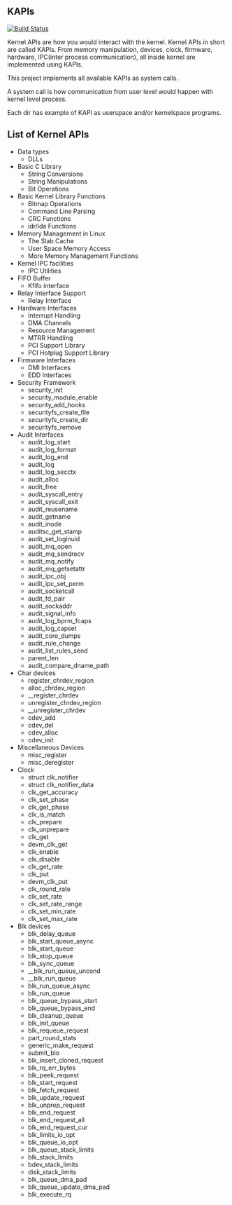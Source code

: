 KAPIs
-----

[![Build Status](https://travis-ci.org/tapaswenipathak/KAPIs.svg?branch=master)](https://travis-ci.org/tapaswenipathak/KAPIs.svg?branch=master)

Kernel APIs are how you would interact with the kernel. Kernel APIs in short are called
KAPIs. From memory manipulation, devices, clock, firmware, hardware, IPC(inter process
communication), all inside kernel are implemented using KAPIs.

This project implements all available KAPIs as system calls.

A system call is how communication from user level would happen with kernel level
process.

Each dir has example of KAPI as userspace and/or kernelspace programs.


## List of Kernel APIs

- Data types
  - DLLs
- Basic C Library
  - String Conversions
  - String Manipulations
  - Bit Operations
- Basic Kernel Library Functions
  - Bitmap Operations
  - Command Line Parsing
  - CRC Functions
  - idr/ida Functions
- Memory Management in Linux
  - The Slab Cache
  - User Space Memory Access
  - More Memory Management Functions
- Kernel IPC facilities
  - IPC Utilities
- FIFO Buffer
  - Kfifo interface
- Relay Interface Support
  - Relay Interface
- Hardware Interfaces
  - Interrupt Handling
  - DMA Channels
  - Resource Management
  - MTRR Handling
  - PCI Support Library
  - PCI Hotplug Support Library
- Firmware Interfaces
  - DMI Interfaces
  - EDD Interfaces
- Security Framework
  - security_init
  - security_module_enable
  - security_add_hooks
  - securityfs_create_file
  - securityfs_create_dir
  - securityfs_remove
- Audit Interfaces
  - audit_log_start
  - audit_log_format
  - audit_log_end
  - audit_log
  - audit_log_secctx
  - audit_alloc
  - audit_free
  - audit_syscall_entry
  - audit_syscall_exit
  - audit_reusename
  - audit_getname
  - audit_inode
  - auditsc_get_stamp
  - audit_set_loginuid
  - audit_mq_open
  - audit_mq_sendrecv
  - audit_mq_notify
  - audit_mq_getsetattr
  - audit_ipc_obj
  - audit_ipc_set_perm
  - audit_socketcall
  - audit_fd_pair
  - audit_sockaddr
  - audit_signal_info
  - audit_log_bprm_fcaps
  - audit_log_capset
  - audit_core_dumps
  - audit_rule_change
  - audit_list_rules_send
  - parent_len
  - audit_compare_dname_path
- Char devices
  - register_chrdev_region
  - alloc_chrdev_region
  - __register_chrdev
  - unregister_chrdev_region
  - __unregister_chrdev
  - cdev_add
  - cdev_del
  - cdev_alloc
  - cdev_init
- Miscellaneous Devices
  - misc_register
  - misc_deregister
- Clock
  - struct clk_notifier
  - struct clk_notifier_data
  - clk_get_accuracy
  - clk_set_phase
  - clk_get_phase
  - clk_is_match
  - clk_prepare
  - clk_unprepare
  - clk_get
  - devm_clk_get
  - clk_enable
  - clk_disable
  - clk_get_rate
  - clk_put
  - devm_clk_put
  - clk_round_rate
  - clk_set_rate
  - clk_set_rate_range
  - clk_set_min_rate
  - clk_set_max_rate
- Blk devices
  - blk_delay_queue
  - blk_start_queue_async
  - blk_start_queue
  - blk_stop_queue
  - blk_sync_queue
  - __blk_run_queue_uncond
  - __blk_run_queue
  - blk_run_queue_async
  - blk_run_queue
  - blk_queue_bypass_start
  - blk_queue_bypass_end
  - blk_cleanup_queue
  - blk_init_queue
  - blk_requeue_request
  - part_round_stats 
  - generic_make_request
  - submit_bio
  - blk_insert_cloned_request
  - blk_rq_err_bytes
  - blk_peek_request
  - blk_start_request
  - blk_fetch_request
  - blk_update_request
  - blk_unprep_request
  - blk_end_request
  - blk_end_request_all
  - blk_end_request_cur
  - blk_limits_io_opt
  - blk_queue_io_opt
  - blk_queue_stack_limits
  - blk_stack_limits 
  - bdev_stack_limits
  - disk_stack_limits 
  - blk_queue_dma_pad 
  - blk_queue_update_dma_pad
  - blk_execute_rq
